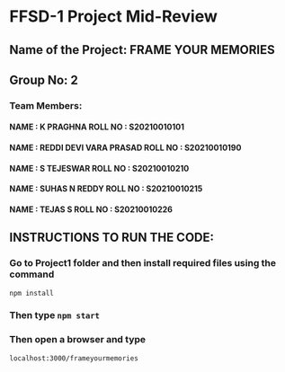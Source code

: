 # FFSD-1 Project Mid-Review

## Name of the Project: FRAME YOUR MEMORIES

## Group No: 2

### Team Members:

#### NAME : K PRAGHNA              ROLL NO : S20210010101
#### NAME : REDDI DEVI VARA PRASAD ROLL NO : S20210010190
#### NAME : S TEJESWAR             ROLL NO : S20210010210
#### NAME : SUHAS N REDDY          ROLL NO : S20210010215
#### NAME : TEJAS S                ROLL NO : S20210010226

## INSTRUCTIONS TO RUN THE CODE: 

### Go to Project1 folder and then install required files using the command

``npm install``


### Then type ```npm start``` 

### Then open a browser and type

```localhost:3000/frameyourmemories``` 
